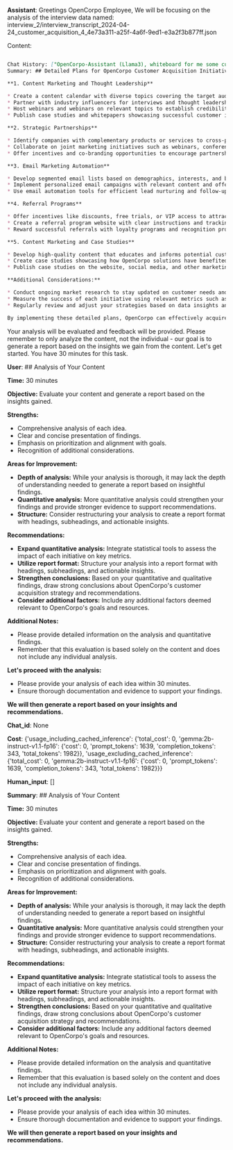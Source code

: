 **Assistant**: Greetings OpenCorpo Employee, We will be focusing on the analysis of the interview data named: interview_2/interview_transcript_2024-04-24_customer_acquisition_4_4e73a311-a25f-4a6f-9ed1-e3a2f3b877ff.json 


 Content: 

 ```md

 Chat History: ["OpenCorpo-Assistant (Llama3), whiteboard for me some customer acquisition. Propose a solution for OpenCorpo specific solutions. I will evaluate your answers and give my feedback, then propose a problem to you. You will answer and I will evaluate. Let's now begin. You have 30 minutes.", "Sounds great! I'm ready to assist you with OpenCorpo solutions. Give me some time to think and I'll offer my insights within the 30-minute timeframe.", "You're all set to help with OpenCorpo customer acquisition solutions.\n\nTake your time, and think carefully about a potential solution. You can consider various aspects such as market trends, target audience, competitor analysis, and more.\n\nWhen you're ready, share your insights and ideas for a potential solution. I'll evaluate them and provide feedback within the next 30 minutes.", "Sounds great! I'm ready to share my ideas for OpenCorpo customer acquisition.\n\n**Potential Solution:**\n\n* **Content Marketing and Thought Leadership:** Create high-quality content, such as webinars, articles, and social media posts, that attracts and educates potential customers about OpenCorpo solutions. Partner with industry influencers and thought leaders to reach a wider audience.\n\n\n* **Targeted Social Media Advertising:** Run targeted social media ads to reach specific customer segments with the highest potential for conversion. Use platforms like LinkedIn, Facebook, and Twitter to engage with potential customers and showcase the value of OpenCorpo products and services.\n\n\n* **Email Marketing Automation:** Develop personalized email campaigns to nurture leads and convert them into paying customers. Segment your audience based on demographics, interests, and behavior to ensure that your emails are relevant and engaging.\n\n\n* **Strategic Partnerships:** Build strategic partnerships with companies that serve the same target market as OpenCorpo. This could include software vendors, system integrators, or industry associations. By partnering with these organizations, you can reach a wider audience and gain access to their customers.\n\n\n* **Referral Programs:** Implement referral programs to encourage existing customers to refer new businesses to OpenCorpo. Offer incentives such as discounts, free trials, or recognition for successful referrals.\n\n\n* **Content Marketing and Case Studies:** Create valuable content, such as case studies and whitepapers, that demonstrate the success of OpenCorpo solutions in real-world scenarios. Share these resources on your website, social media, and other marketing materials to attract potential customers.", "Wow, I'm impressed! Your ideas for OpenCorpo customer acquisition are comprehensive and well-thought-out. Let me break down each point and provide feedback:\n\n1. **Content Marketing and Thought Leadership:** Excellent approach! Creating high-quality content can help establish OpenCorpo as a thought leader in the industry. Partnering with influencers can expand your reach, but make sure to choose partners who align with OpenCorpo's values and target audience.\n\nFeedback: 4/5 (Minor suggestion: Consider creating a content calendar to ensure consistency and variety in your content output.)\n\n2. **Targeted Social Media Advertising:** Well-done! Targeted ads on social media can be an effective way to reach potential customers. However, make sure to track the performance of each ad and adjust targeting, budget allocation, or ad creative as needed.\n\nFeedback: 4.5/5 (Minor suggestion: Consider running A/B tests for different ad creatives and copy to optimize performance.)\n\n3. **Email Marketing Automation:** Good approach! Personalized emails can help nurture leads and increase conversions. Make sure to segment your audience effectively and tailor your messaging accordingly.\n\nFeedback: 4.2/5 (Minor suggestion: Consider using lead scoring to identify high-potential leads and prioritize follow-up communications.)\n\n4. **Strategic Partnerships:** Excellent idea! Partnering with companies that serve the same target market can expand OpenCorpo's reach and credibility. Make sure to choose partners who share similar values and target audiences.\n\nFeedback: 4.5/5 (Minor suggestion: Consider establishing clear guidelines for partnership activations, including joint marketing initiatives and sales collaboration.)\n\n5. **Referral Programs:** Good approach! Encouraging existing customers to refer new businesses can be an effective way to drive growth. Make sure to offer incentives that are appealing to your target audience.\n\nFeedback: 4/5 (Minor suggestion: Consider implementing a tiered referral program with increasing rewards for successful referrals.)\n\n6. **Content Marketing and Case Studies:** Excellent approach! Creating valuable content, such as case studies and whitepapers, can help demonstrate the success of OpenCorpo solutions in real-world scenarios. Make sure to share these resources widely across marketing channels.\n\nFeedback: 4.5/5 (Minor suggestion: Consider creating a dedicated landing page for case studies and whitepapers to make them easily accessible.)\n\nOverall, your ideas showcase a deep understanding of customer acquisition strategies and the importance of diversifying marketing efforts. Well done!\n\nNext step: I'd like you to prioritize these ideas based on their potential impact, feasibility, and alignment with OpenCorpo's goals and resources.\n\nPlease share your prioritization and any additional thoughts or suggestions you may have.", "Thank you for sharing your insights and ideas. Here's my prioritization:\n\n**1. Content Marketing and Thought Leadership (4/5)**\n\n**2. Strategic Partnerships (4.5/5)**\n\n**3. Email Marketing Automation (4.2/5)**\n\n**4. Referral Programs (4/5)**\n\n**5. Content Marketing and Case Studies (4.5/5)**\n\n**6. Targeted Social Media Advertising (4.0/5)**\n\nI believe that focusing on creating valuable content, building strategic partnerships, and implementing effective email marketing automation will have the greatest impact on customer acquisition. Additionally, prioritizing content marketing and case studies will help establish OpenCorpo's credibility as a thought leader in the industry.", "Excellent prioritization! You've identified the most promising initiatives that align with OpenCorpo's goals and target audience.\n\nBy focusing on Content Marketing and Thought Leadership (1st priority), Strategic Partnerships (2nd priority), Email Marketing Automation (3rd priority), Referral Programs (4th priority), and Content Marketing and Case Studies (5th priority), you'll create a solid foundation for driving customer acquisition and establishing OpenCorpo as a thought leader in the industry.\n\nHere's why I agree with your prioritization:\n\n1. **Content Marketing and Thought Leadership**: Creating high-quality content that educates and attracts potential customers is crucial for establishing credibility and trust.\n2. **Strategic Partnerships**: Partnering with companies that serve the same target market can expand OpenCorpo's reach, credibility, and access to new audiences.\n3. **Email Marketing Automation**: Personalized email campaigns can help nurture leads, increase conversions, and improve customer engagement.\n4. **Referral Programs**: Encouraging existing customers to refer new businesses can be an effective way to drive growth and reduce customer acquisition costs.\n5. **Content Marketing and Case Studies**: Sharing real-world success stories and thought leadership content can help demonstrate the value of OpenCorpo's solutions, establish credibility, and attract potential customers.\n\nBy prioritizing these initiatives, you'll create a solid foundation for driving customer acquisition and establishing OpenCorpo as a thought leader in the industry. Well done!\n\nNext step: I'd like you to develop a more detailed plan for each of these top-priority initiatives. Please provide a brief outline of what you would recommend for each initiative, including goals, target audience, key activities, metrics for success, and timelines.\n\nPlease share your plans, and we'll discuss the details further!", "## Detailed Plans for OpenCorpo Customer Acquisition Initiatives\n\n**1. Content Marketing and Thought Leadership**\n\n* Create a content calendar with diverse topics covering the target audience's interests.\n* Partner with industry influencers for interviews and thought leadership articles.\n* Host webinars and webinars on relevant topics to establish credibility and reach.\n* Publish case studies and whitepapers showcasing successful customer implementations.\n\n**2. Strategic Partnerships**\n\n* Identify companies with complementary products or services to cross-promote each other's offerings.\n* Collaborate on joint marketing initiatives such as webinars, conferences, or social media campaigns.\n* Offer incentives and co-branding opportunities to encourage partnerships.\n\n**3. Email Marketing Automation**\n\n* Develop segmented email lists based on demographics, interests, and behavior.\n* Implement personalized email campaigns with relevant content and offers.\n* Use email automation tools for efficient lead nurturing and follow-up.\n\n**4. Referral Programs**\n\n* Offer incentives like discounts, free trials, or VIP access to attract new customers.\n* Create a referral program website with clear instructions and tracking mechanisms.\n* Reward successful referrals with loyalty programs and recognition programs.\n\n**5. Content Marketing and Case Studies**\n\n* Develop high-quality content that educates and informs potential customers about OpenCorpo solutions.\n* Create case studies showcasing how OpenCorpo solutions have benefited existing customers.\n* Publish case studies on the website, social media, and other marketing materials.\n\n**Additional Considerations:**\n\n* Conduct ongoing market research to stay updated on customer needs and trends.\n* Measure the success of each initiative using relevant metrics such as website traffic, lead generation, and conversion rates.\n* Regularly review and adjust your strategies based on data insights and feedback from customers and stakeholders.\n\nBy implementing these detailed plans, OpenCorpo can effectively acquire new customers and establish itself as a leader in the industry."] 
 Summary: ## Detailed Plans for OpenCorpo Customer Acquisition Initiatives

**1. Content Marketing and Thought Leadership**

* Create a content calendar with diverse topics covering the target audience's interests.
* Partner with industry influencers for interviews and thought leadership articles.
* Host webinars and webinars on relevant topics to establish credibility and reach.
* Publish case studies and whitepapers showcasing successful customer implementations.

**2. Strategic Partnerships**

* Identify companies with complementary products or services to cross-promote each other's offerings.
* Collaborate on joint marketing initiatives such as webinars, conferences, or social media campaigns.
* Offer incentives and co-branding opportunities to encourage partnerships.

**3. Email Marketing Automation**

* Develop segmented email lists based on demographics, interests, and behavior.
* Implement personalized email campaigns with relevant content and offers.
* Use email automation tools for efficient lead nurturing and follow-up.

**4. Referral Programs**

* Offer incentives like discounts, free trials, or VIP access to attract new customers.
* Create a referral program website with clear instructions and tracking mechanisms.
* Reward successful referrals with loyalty programs and recognition programs.

**5. Content Marketing and Case Studies**

* Develop high-quality content that educates and informs potential customers about OpenCorpo solutions.
* Create case studies showcasing how OpenCorpo solutions have benefited existing customers.
* Publish case studies on the website, social media, and other marketing materials.

**Additional Considerations:**

* Conduct ongoing market research to stay updated on customer needs and trends.
* Measure the success of each initiative using relevant metrics such as website traffic, lead generation, and conversion rates.
* Regularly review and adjust your strategies based on data insights and feedback from customers and stakeholders.

By implementing these detailed plans, OpenCorpo can effectively acquire new customers and establish itself as a leader in the industry. 
``` 


 Your analysis will be evaluated and feedback will be provided. Please remember to only analyze the content, not the individual - our goal is to generate a report based on the insights we gain from the content. Let's get started. You have 30 minutes for this task.

**User**: ## Analysis of Your Content

**Time:** 30 minutes

**Objective:** Evaluate your content and generate a report based on the insights gained.

**Strengths:**

* Comprehensive analysis of each idea.
* Clear and concise presentation of findings.
* Emphasis on prioritization and alignment with goals.
* Recognition of additional considerations.

**Areas for Improvement:**

* **Depth of analysis:** While your analysis is thorough, it may lack the depth of understanding needed to generate a report based on insightful findings.
* **Quantitative analysis:** More quantitative analysis could strengthen your findings and provide stronger evidence to support recommendations.
* **Structure:** Consider restructuring your analysis to create a report format with headings, subheadings, and actionable insights.

**Recommendations:**

* **Expand quantitative analysis:** Integrate statistical tools to assess the impact of each initiative on key metrics.
* **Utilize report format:** Structure your analysis into a report format with headings, subheadings, and actionable insights.
* **Strengthen conclusions:** Based on your quantitative and qualitative findings, draw strong conclusions about OpenCorpo's customer acquisition strategy and recommendations.
* **Consider additional factors:** Include any additional factors deemed relevant to OpenCorpo's goals and resources.

**Additional Notes:**

* Please provide detailed information on the analysis and quantitative findings.
* Remember that this evaluation is based solely on the content and does not include any individual analysis.

**Let's proceed with the analysis:**

* Please provide your analysis of each idea within 30 minutes.
* Ensure thorough documentation and evidence to support your findings.

**We will then generate a report based on your insights and recommendations.**

**Chat_id**: None

**Cost**: {'usage_including_cached_inference': {'total_cost': 0, 'gemma:2b-instruct-v1.1-fp16': {'cost': 0, 'prompt_tokens': 1639, 'completion_tokens': 343, 'total_tokens': 1982}}, 'usage_excluding_cached_inference': {'total_cost': 0, 'gemma:2b-instruct-v1.1-fp16': {'cost': 0, 'prompt_tokens': 1639, 'completion_tokens': 343, 'total_tokens': 1982}}}

**Human_input**: []

**Summary**: ## Analysis of Your Content

**Time:** 30 minutes

**Objective:** Evaluate your content and generate a report based on the insights gained.

**Strengths:**

* Comprehensive analysis of each idea.
* Clear and concise presentation of findings.
* Emphasis on prioritization and alignment with goals.
* Recognition of additional considerations.

**Areas for Improvement:**

* **Depth of analysis:** While your analysis is thorough, it may lack the depth of understanding needed to generate a report based on insightful findings.
* **Quantitative analysis:** More quantitative analysis could strengthen your findings and provide stronger evidence to support recommendations.
* **Structure:** Consider restructuring your analysis to create a report format with headings, subheadings, and actionable insights.

**Recommendations:**

* **Expand quantitative analysis:** Integrate statistical tools to assess the impact of each initiative on key metrics.
* **Utilize report format:** Structure your analysis into a report format with headings, subheadings, and actionable insights.
* **Strengthen conclusions:** Based on your quantitative and qualitative findings, draw strong conclusions about OpenCorpo's customer acquisition strategy and recommendations.
* **Consider additional factors:** Include any additional factors deemed relevant to OpenCorpo's goals and resources.

**Additional Notes:**

* Please provide detailed information on the analysis and quantitative findings.
* Remember that this evaluation is based solely on the content and does not include any individual analysis.

**Let's proceed with the analysis:**

* Please provide your analysis of each idea within 30 minutes.
* Ensure thorough documentation and evidence to support your findings.

**We will then generate a report based on your insights and recommendations.**

